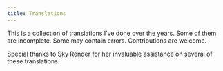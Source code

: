```yaml
---
title: Translations
---
```

This is a collection of translations I’ve done over the years. Some of them are incomplete. Some may contain errors. Contributions are welcome.

Special thanks to [Sky Render](https://www.skyrender.net) for her invaluable assistance on several of these translations.
